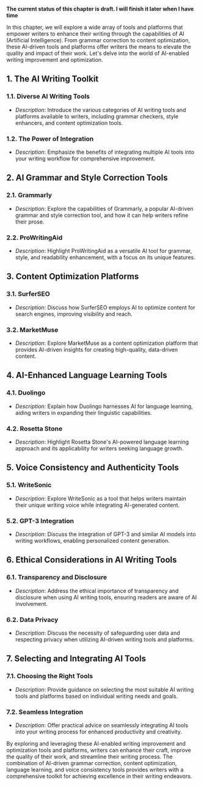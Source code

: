 **The current status of this chapter is draft. I will finish it later when I have time**

In this chapter, we will explore a wide array of tools and platforms that empower writers to enhance their writing through the capabilities of AI (Artificial Intelligence). From grammar correction to content optimization, these AI-driven tools and platforms offer writers the means to elevate the quality and impact of their work. Let's delve into the world of AI-enabled writing improvement and optimization.

**1. The AI Writing Toolkit**
-----------------------------

### 1.1. **Diverse AI Writing Tools**

* *Description*: Introduce the various categories of AI writing tools and platforms available to writers, including grammar checkers, style enhancers, and content optimization tools.

### 1.2. **The Power of Integration**

* *Description*: Emphasize the benefits of integrating multiple AI tools into your writing workflow for comprehensive improvement.

**2. AI Grammar and Style Correction Tools**
--------------------------------------------

### 2.1. **Grammarly**

* *Description*: Explore the capabilities of Grammarly, a popular AI-driven grammar and style correction tool, and how it can help writers refine their prose.

### 2.2. **ProWritingAid**

* *Description*: Highlight ProWritingAid as a versatile AI tool for grammar, style, and readability enhancement, with a focus on its unique features.

**3. Content Optimization Platforms**
-------------------------------------

### 3.1. **SurferSEO**

* *Description*: Discuss how SurferSEO employs AI to optimize content for search engines, improving visibility and reach.

### 3.2. **MarketMuse**

* *Description*: Explore MarketMuse as a content optimization platform that provides AI-driven insights for creating high-quality, data-driven content.

**4. AI-Enhanced Language Learning Tools**
------------------------------------------

### 4.1. **Duolingo**

* *Description*: Explain how Duolingo harnesses AI for language learning, aiding writers in expanding their linguistic capabilities.

### 4.2. **Rosetta Stone**

* *Description*: Highlight Rosetta Stone's AI-powered language learning approach and its applicability for writers seeking language growth.

**5. Voice Consistency and Authenticity Tools**
-----------------------------------------------

### 5.1. **WriteSonic**

* *Description*: Explore WriteSonic as a tool that helps writers maintain their unique writing voice while integrating AI-generated content.

### 5.2. **GPT-3 Integration**

* *Description*: Discuss the integration of GPT-3 and similar AI models into writing workflows, enabling personalized content generation.

**6. Ethical Considerations in AI Writing Tools**
-------------------------------------------------

### 6.1. **Transparency and Disclosure**

* *Description*: Address the ethical importance of transparency and disclosure when using AI writing tools, ensuring readers are aware of AI involvement.

### 6.2. **Data Privacy**

* *Description*: Discuss the necessity of safeguarding user data and respecting privacy when utilizing AI-driven writing tools and platforms.

**7. Selecting and Integrating AI Tools**
-----------------------------------------

### 7.1. **Choosing the Right Tools**

* *Description*: Provide guidance on selecting the most suitable AI writing tools and platforms based on individual writing needs and goals.

### 7.2. **Seamless Integration**

* *Description*: Offer practical advice on seamlessly integrating AI tools into your writing process for enhanced productivity and creativity.

By exploring and leveraging these AI-enabled writing improvement and optimization tools and platforms, writers can enhance their craft, improve the quality of their work, and streamline their writing process. The combination of AI-driven grammar correction, content optimization, language learning, and voice consistency tools provides writers with a comprehensive toolkit for achieving excellence in their writing endeavors.
